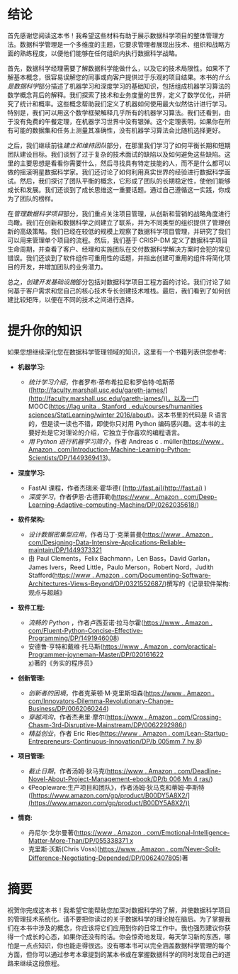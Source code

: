 <link href="Styles/Style00.css" rel="stylesheet" type="text/css"> <link href="Styles/Style01.css" rel="stylesheet" type="text/css"> 

# 结论

首先感谢您阅读这本书！我希望这些材料有助于展示数据科学项目的整体管理方法。数据科学管理是一个多维度的主题，它要求管理者展现出技术、组织和战略方面的熟练程度，以便他们能够在任何组织内执行数据科学战略。

首先，数据科学经理需要了解数据科学能做什么，以及它的技术局限性。如果不了解基本概念，很容易误解您的同事或向客户提供过于乐观的项目结果。本书的*什么是数据科学*部分描述了机器学习和深度学习的基础知识，包括组成机器学习算法的数学概念背后的解释。我们探索了技术和业务度量的世界，定义了数学优化，并研究了统计和概率。这些概念帮助我们定义了机器如何使用最大似然估计进行学习。特别是，我们可以用这个数学框架解释几乎所有的机器学习算法。我们还看到，由于没有免费的午餐定理，在机器学习世界中没有银弹。这个定理表明，如果你在所有可能的数据集和任务上测量其准确性，没有机器学习算法会比随机选择更好。

之后，我们继续前往*建立和维持团队*部分，在那里我们学习了如何平衡长期和短期团队建设目标。我们谈到了过于复杂的技术面试的缺陷以及如何避免这些缺陷。这里的主要思想是看看你需要什么，然后寻找具有特定技能的人，而不是什么都可以做的摇滚明星数据科学家。我们还讨论了如何利用真实世界的经验进行数据科学面试。然后，我们探讨了团队平衡的概念，它形成了团队的长期稳定性，使他们能够成长和发展。我们还谈到了成长思维这一重要话题。通过自己遵循这一实践，你成为了团队的榜样。

在*管理数据科学项目*部分，我们重点关注项目管理，从创新和营销的战略角度进行鸟瞰。我们在创新和数据科学之间建立了联系，并为不同类型的组织提供了管理创新的高级策略。我们已经在较低的规模上观察了数据科学项目管理，并研究了我们可以用来管理单个项目的流程。然后，我们基于 CRISP-DM 定义了数据科学项目生命周期，并查看了客户、经理和实施团队在交付数据科学解决方案时会犯的常见错误。我们还谈到了软件组件可重用性的话题，并指出创建可重用的组件将简化项目的开发，并增加团队的业务潜力。

总之，*创建开发基础设施*部分包括对数据科学项目工程方面的讨论。我们讨论了如何基于客户需求和您自己的核心技术专长创建技术堆栈。最后，我们看到了如何创建比较矩阵，以便在不同的技术之间进行选择。

<link href="Styles/Style00.css" rel="stylesheet" type="text/css"> <link href="Styles/Style01.css" rel="stylesheet" type="text/css"> 

# 提升你的知识

如果您想继续深化您在数据科学管理领域的知识，这里有一个书籍列表供您参考:

*   **机器学习:**
    *   *统计学习介绍*，作者罗布·蒂布希拉尼和罗伯特·哈斯蒂([http://faculty.marshall.usc.edu/gareth-james/](http://faculty.marshall.usc.edu/gareth-james/))，以及一门 MOOC([https://lag unita . Stanford . edu/courses/humanities sciences/StatLearning/winter 2016/about](https://lagunita.stanford.edu/courses/HumanitiesSciences/StatLearning/Winter2016/about))。这本书里的代码是 R 语言的，但是读一读也不错，即使你只对用 Python 编码感兴趣。这本书的主要好处是它对理论的介绍，它独立于你喜欢的编程语言。
    *   *用 Python 进行机器学习简介*，作者 Andreas c . müller([https://www . Amazon . com/Introduction-Machine-Learning-Python-Scientists/DP/1449369413](https://www.amazon.com/Introduction-Machine-Learning-Python-Scientists/dp/1449369413))。
*   **深度学习:**
    *   FastAI 课程，作者杰瑞米·霍华德( [http://fast.ai](http://fast.ai) )
    *   *深度学习*，作者伊恩·古德菲勒([https://www . Amazon . com/Deep-Learning-Adaptive-computing-Machine/DP/0262035618/](https://www.amazon.com/Deep-Learning-Adaptive-Computation-Machine/dp/0262035618/))

*   **软件架构:**
    *   *设计数据密集型应用*，作者马丁·克莱普曼([https://www . Amazon . com/Designing-Data-Intensive-Applications-Reliable-maintain/DP/1449373321](https://www.amazon.com/Designing-Data-Intensive-Applications-Reliable-Maintainable/dp/1449373321)
    *   由 Paul Clements，Felix Bachmann，Len Bass，David Garlan，James Ivers，Reed Little，Paulo Merson，Robert Nord，Judith Stafford([https://www . Amazon . com/Documenting-Software-Architectures-Views-Beyond/DP/0321552687/](https://www.amazon.com/Documenting-Software-Architectures-Views-Beyond/dp/0321552687/))撰写的《记录软件架构:观点与超越》
*   **软件工程:**

    *   *流畅的 Python* ，作者卢西亚诺·拉马尔霍([https://www . Amazon . com/Fluent-Python-Concise-Effective-Programming/DP/1491946008](https://www.amazon.com/Fluent-Python-Concise-Effective-Programming/dp/1491946008))
    *   安德鲁·亨特和戴维·托马斯([https://www . Amazon . com/practical-Programmer-joyneman-Master/DP/020161622 x](https://www.amazon.com/Pragmatic-Programmer-Journeyman-Master/dp/020161622X))著的《务实的程序员》
*   **创新管理:**
    *   *创新者的困境*，作者克莱顿·M·克里斯坦森([https://www . Amazon . com/Innovators-Dilemma-Revolutionary-Change-Business/DP/0062060244](https://www.amazon.com/Innovators-Dilemma-Revolutionary-Change-Business/dp/0062060244))
    *   *穿越鸿沟*，作者杰弗里·摩尔([https://www . Amazon . com/Crossing-Chasm-3rd-Disruptive-Mainstream/DP/0062292986/](https://www.amazon.com/Crossing-Chasm-3rd-Disruptive-Mainstream/dp/0062292986/))
    *   *精益创业*，作者 Eric Ries([https://www . Amazon . com/Lean-Startup-Entrepreneurs-Continuous-Innovation/DP/b 005mm 7 hy 8](https://www.amazon.com/Lean-Startup-Entrepreneurs-Continuous-Innovation/dp/B005MM7HY8))
*   **项目管理:**
    *   *截止日期*，作者汤姆·狄马克([https://www . Amazon . com/Deadline-Novel-About-Project-Management-ebook/DP/b 006 Mn 4 ras/](https://www.amazon.com/Deadline-Novel-About-Project-Management-ebook/dp/B006MN4RAS/))
    *   《Peopleware:生产项目和团队》，作者汤姆·狄马克和蒂姆·李斯特([https://www.amazon.com/gp/product/B00DY5A8X2/](https://www.amazon.com/gp/product/B00DY5A8X2/))
*   **情商:**
    *   丹尼尔·戈尔曼著([https://www . Amazon . com/Emotional-Intelligence-Matter-More-Than/DP/055338371 x](https://www.amazon.com/Emotional-Intelligence-Matter-More-Than/dp/055338371X)
    *   克里斯·沃斯(Chris Voss)([https://www . Amazon . com/Never-Split-Difference-Negotiating-Depended/DP/0062407805](https://www.amazon.com/Never-Split-Difference-Negotiating-Depended/dp/0062407805))著

<link href="Styles/Style00.css" rel="stylesheet" type="text/css"> <link href="Styles/Style01.css" rel="stylesheet" type="text/css"> 

# 摘要

祝贺你完成这本书！我希望它能帮助您加深对数据科学的了解，并使数据科学项目的管理技术系统化。请不要把你读过的关于数据科学的理论抛在脑后。为了掌握我们在本书中涉及的概念，你应该将它们应用到你的日常工作中。我也强烈建议你获得一个成长的心态，如果你还没有的话。你会惊奇地发现，每天学习新的东西，哪怕是一点点知识，你也能走得很远。没有哪本书可以完全涵盖数据科学管理的每个方面，但你可以通过参考本章提到的某本书或在掌握数据科学的同时发现自己的道路来继续这段旅程。